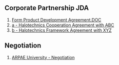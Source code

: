 

## Corporate Partnership JDA

  01. [Form Product Development Agreement.DOC](01-form-product-development-agreement.doc)
  02. [a - Halotechnics Cooperation Agreement with ABC](02-a-halotechnics-cooperation-agreement-with-abc.doc)
  02. [b - Halotechnics Framework Agreement with XYZ](02-b-halotechnics-framework-agreement-with-xyz.doc)

## Negotiation

  01. [ARPAE University - Negotiation](01-arpae-university-negotiation.pdf)


